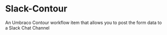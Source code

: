 Slack-Contour
=============

An Umbraco Contour workflow item that allows you to post the form data to a Slack Chat Channel
